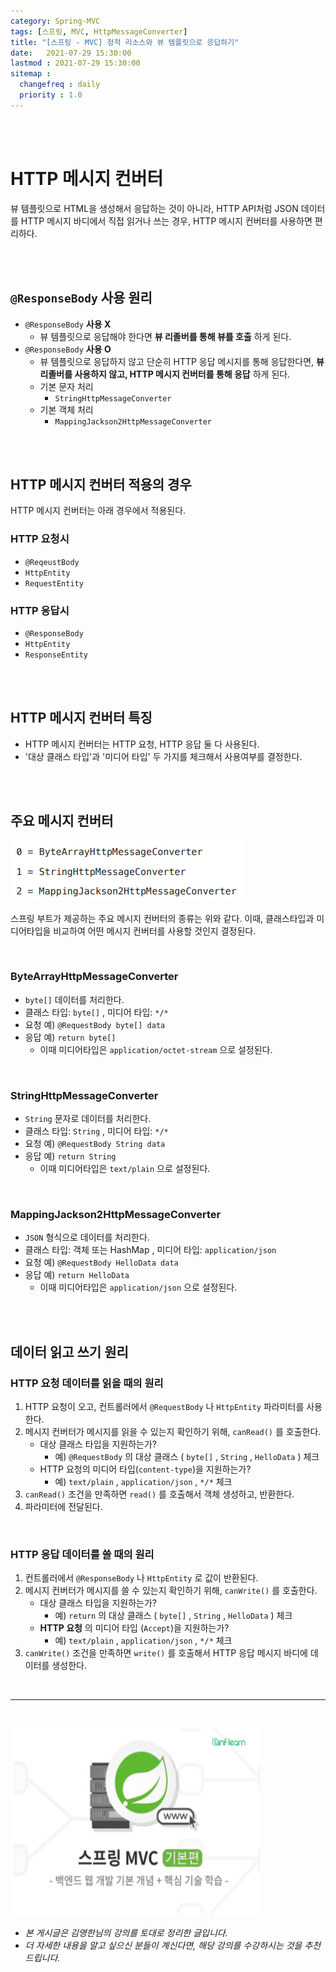 ```yaml
---
category: Spring-MVC
tags: [스프링, MVC, HttpMessageConverter]
title: "[스프링 - MVC] 정적 리소스와 뷰 템플릿으로 응답하기"
date:   2021-07-29 15:30:00 
lastmod : 2021-07-29 15:30:00
sitemap :
  changefreq : daily
  priority : 1.0
---
```


<br/><br/>

# HTTP 메시지 컨버터

뷰 템플릿으로 HTML을 생성해서 응답하는 것이 아니라, HTTP API처럼 JSON 데이터를 HTTP 메시지 바디에서 직접 읽거나 쓰는 경우, HTTP 메시지 컨버터를 사용하면 편리하다.

<br><br>

## `@ResponseBody` 사용 원리

- `@ResponseBody` **사용 X**
    - 뷰 템플릿으로 응답해야 한다면 **뷰 리졸버를 통해 뷰를 호출** 하게 된다.
- `@ResponseBody` **사용 O**
    - 뷰 템플릿으로 응답하지 않고 단순히 HTTP 응답 메시지를 통해 응답한다면, **뷰 리졸버를 사용하지 않고, HTTP 메시지 컨버터를 통해 응답** 하게 된다.
    - 기본 문자 처리
        - `StringHttpMessageConverter`
    - 기본 객체 처리
        - `MappingJackson2HttpMessageConverter`

<br><br>

## HTTP 메시지 컨버터 적용의 경우

HTTP 메시지 컨버터는 아래 경우에서 적용된다.

### HTTP 요청시

- `@ReqeustBody`
- `HttpEntity`
- `RequestEntity`

### HTTP 응답시

- `@ResponseBody`
- `HttpEntity`
- `ResponseEntity`

<br><br>

## HTTP 메시지 컨버터 특징

- HTTP 메시지 컨버터는 HTTP 요청, HTTP 응답 둘 다 사용된다.
- '대상 클래스 타입'과 '미디어 타입' 두 가지를 체크해서 사용여부를 결정한다.

<br><br>

## 주요 메시지 컨버터

![메시지 컨터버들](/assets/img/2021-07-29-SPRING_MVC_HTTPMessageConverter/Untitled%204.png)

스프링 부트가 제공하는 주요 메시지 컨버터의 종류는 위와 같다. 이때, 클래스타입과 미디어타입을 비교하여 어떤 메시지 컨버터를 사용할 것인지 결정된다.

<br>

### ByteArrayHttpMessageConverter

- `byte[]` 데이터를 처리한다.
- 클래스 타입: `byte[]` , 미디어 타입: `*/*`
- 요청 예) `@RequestBody byte[] data`
- 응답 예) `return byte[]`
    - 이때 미디어타입은 `application/octet-stream` 으로 설정된다.

<br>

### StringHttpMessageConverter

- `String` 문자로 데이터를 처리한다.
- 클래스 타입: `String` , 미디어 타입: `*/*`
- 요청 예) `@RequestBody String data`
- 응답 예) `return String`
    - 이때 미디어타입은 `text/plain` 으로 설정된다.

<br>

### MappingJackson2HttpMessageConverter

- `JSON` 형식으로 데이터를 처리한다.
- 클래스 타입: 객체 또는 HashMap , 미디어 타입: `application/json`
- 요청 예) `@RequestBody HelloData data`
- 응답 예) `return HelloData`
    - 이때 미디어타입은 `application/json` 으로 설정된다.

<br><br>

## 데이터 읽고 쓰기 원리

### HTTP 요청 데이터를 읽을 때의 원리

1. HTTP 요청이 오고, 컨트롤러에서 `@RequestBody` 나 `HttpEntity` 파라미터를 사용한다.
2. 메시지 컨버터가 메시지를 읽을 수 있는지 확인하기 위해, `canRead()` 를 호출한다.
    - 대상 클래스 타입을 지원하는가?
        - 예) `@RequestBody` 의 대상 클래스 ( `byte[]` , `String` , `HelloData` ) 체크
    - HTTP 요청의 미디어 타입(`content-type`)을 지원하는가?
        - 예) `text/plain` , `application/json` , `*/*` 체크
3. `canRead()` 조건을 만족하면 `read()` 를 호출해서 객체 생성하고, 반환한다.
4. 파라미터에 전달된다.

<br>

### HTTP 응답 데이터를 쓸 때의 원리

1. 컨트롤러에서 `@ResponseBody` 나 `HttpEntity` 로 값이 반환된다.
2. 메시지 컨버터가 메시지를 쓸 수 있는지 확인하기 위해, `canWrite()` 를 호출한다.
    - 대상 클래스 타입을 지원하는가?
        - 예) `return` 의 대상 클래스 ( `byte[]` , `String` , `HelloData` ) 체크
    - **HTTP 요청** 의 미디어 타입 (`Accept`)을 지원하는가?
        - 예) `text/plain` , `application/json` , `*/*` 체크
3. `canWrite()` 조건을 만족하면 `write()` 를 호출해서 HTTP 응답 메시지 바디에 데이터를 생성한다.

<br>

---

<br>

<a href="https://inf.run/RfTn"><img src="/assets/img/Inflearn_Spring_MVC1/Logo.png" width="400px" height="300px"></a>

- *본 게시글은 김영한님의 강의를 토대로 정리한 글입니다.*
- *더 자세한 내용을 알고 싶으신 분들이 계신다면, 해당 강의를 수강하시는 것을 추천드립니다.*